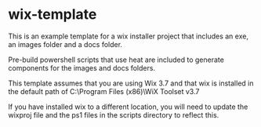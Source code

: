 wix-template
============

This is an example template for a wix installer project that includes an exe, an images folder and a docs folder.

Pre-build powershell scripts that use heat are included to generate components for the images and docs folders.

This template assumes that you are using Wix 3.7 and that wix is installed in the default path of
C:\Program Files (x86)\WiX Toolset v3.7

If you have installed wix to a different location, you will need to update the wixproj file and the ps1 files
in the scripts directory to reflect this.
